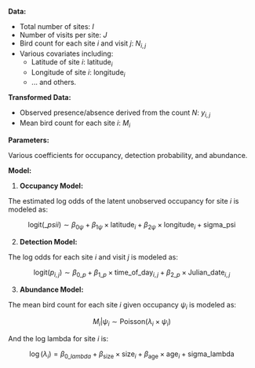 **Data:**

- Total number of sites: $I$
- Number of visits per site: $J$
- Bird count for each site $i$ and visit $j$: $N_{i,j}$
- Various covariates including:
  - Latitude of site $i$: $\text{latitude}_i$
  - Longitude of site $i$: $\text{longitude}_i$
  - ... and others.

**Transformed Data:**

- Observed presence/absence derived from the count $N$: $y_{i,j}$
- Mean bird count for each site $i$: $M_i$

**Parameters:**

Various coefficients for occupancy, detection probability, and abundance.

**Model:**

1. **Occupancy Model:**

The estimated log odds of the latent unobserved occupancy for site $i$ is modeled as:

$$
\text{logit}(\_psii) \sim \beta_{0\psi} + \beta_{1\psi} \times \text{latitude}_i + \beta_{2\psi} \times \text{longitude}_i + \text{sigma_psi}
$$

2. **Detection Model:**

The log odds for each site $i$ and visit $j$ is modeled as:

$$
\text{logit}(p_{i,j}) \sim \beta_{0\_p} + \beta_{1\_p} \times \text{time\_of\_day}_{i,j} + \beta_{2\_p} \times \text{Julian\_date}_{i,j}
$$

3. **Abundance Model:**

The mean bird count for each site $i$ given occupancy $\psi_i$ is modeled as:

$$
M_i | \psi_i \sim \text{Poisson}(\lambda_i \times \psi_i)
$$

And the log lambda for site $i$ is:

$$
\log(\lambda_i) = \beta_{0\_lambda} + \beta_{\text{size}} \times \text{size}_i + \beta_{\text{age}} \times \text{age}_i + \text{sigma_lambda}
$$
